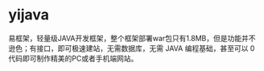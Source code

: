 # yijava
易框架，轻量级JAVA开发框架，整个框架部署war包只有1.8MB，但是功能并不逊色；有接口，即可极速建站，无需数据库，无需 JAVA 编程基础，甚至可以 0 代码即可制作精美的PC或者手机端网站。
